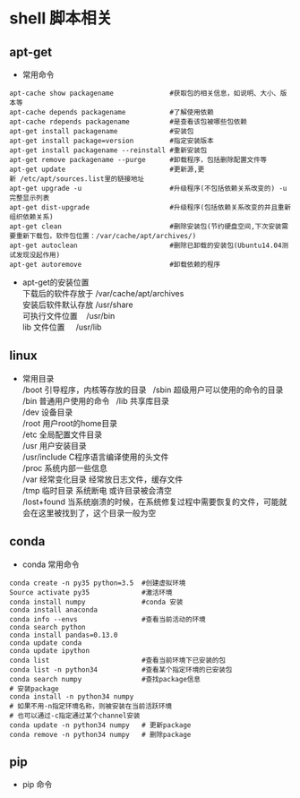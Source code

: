 # shell 脚本相关

## apt-get  
* 常用命令
```shell
apt-cache show packagename              #获取包的相关信息，如说明、大小、版本等
apt-cache depends packagename           #了解使用依赖
apt-cache rdepends packagename          #是查看该包被哪些包依赖
apt-get install packagename             #安装包
apt-get install package=version         #指定安装版本
apt-get install packagename --reinstall #重新安装包
apt-get remove packagename --purge      #卸载程序，包括删除配置文件等
apt-get update                          #更新源,更新 /etc/apt/sources.list里的链接地址
apt-get upgrade -u                      #升级程序(不包括依赖关系改变的) -u 完整显示列表
apt-get dist-upgrade                    #升级程序(包括依赖关系改变的并且重新组织依赖关系)
apt-get clean                           #删除安装包(节约硬盘空间,下次安装需要重新下载包，软件包位置：/var/cache/apt/archives/)
apt-get autoclean                       #删除已卸载的安装包(Ubuntu14.04测试发现没起作用)
apt-get autoremove                      #卸载依赖的程序
```

* apt-get的安装位置  
下载后的软件存放于 /var/cache/apt/archives  
安装后软件默认存放 /usr/share  
可执行文件位置    /usr/bin  
lib 文件位置     /usr/lib  

## linux 
* 常用目录  
/boot 引导程序，内核等存放的目录  
/sbin 超级用户可以使用的命令的目录  
/bin 普通用户使用的命令  
/lib 共享库目录  
/dev 设备目录  
/root 用户root的home目录  
/etc 全局配置文件目录  
/usr 用户安装目录  
/usr/include C程序语言编译使用的头文件  
/proc 系统内部一些信息  
/var 经常变化目录 经常放日志文件，缓存文件  
/tmp 临时目录 系统断电 或许目录被会清空  
/lost+found 当系统崩溃的时候，在系统修复过程中需要恢复的文件，可能就会在这里被找到了，这个目录一般为空  

## conda   

* conda 常用命令  
```shell
conda create -n py35 python=3.5  #创建虚拟环境
Source activate py35             #激活环境
conda install numpy              #conda 安装
conda install anaconda    
conda info --envs                #查看当前活动的环境
conda search python
conda install pandas=0.13.0
conda update conda
conda update ipython
conda list                       #查看当前环境下已安装的包
conda list -n python34           #查看某个指定环境的已安装包
conda search numpy               #查找package信息
# 安装package
conda install -n python34 numpy
# 如果不用-n指定环境名称，则被安装在当前活跃环境
# 也可以通过-c指定通过某个channel安装
conda update -n python34 numpy   # 更新package
conda remove -n python34 numpy   # 删除package
```

## pip  

* pip 命令



